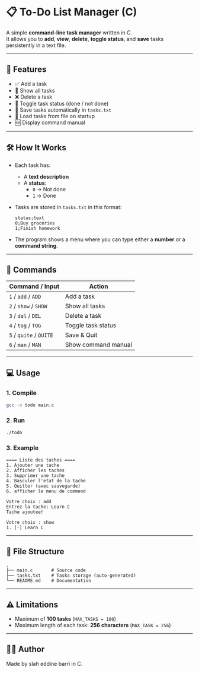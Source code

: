# 📋 To-Do List Manager (C)

A simple **command-line task manager** written in C.  
It allows you to **add**, **view**, **delete**, **toggle status**, and **save** tasks persistently in a text file.

---

## 🚀 Features

- ✅ Add a task  
- 📜 Show all tasks  
- ❌ Delete a task  
- 🔄 Toggle task status (done / not done)  
- 💾 Save tasks automatically in `tasks.txt`  
- 📂 Load tasks from file on startup  
- 🆘 Display command manual  

---

## 🛠️ How It Works

- Each task has:
  - A **text description**
  - A **status**:  
    - `0` → Not done  
    - `1` → Done  

- Tasks are stored in `tasks.txt` in this format:
  ```
  status;text
  0;Buy groceries
  1;Finish homework
  ```

- The program shows a menu where you can type either a **number** or a **command string**.

---

## 📖 Commands

| Command / Input | Action |
|-----------------|---------|
| `1` / `add` / `ADD` | Add a task |
| `2` / `show` / `SHOW` | Show all tasks |
| `3` / `del` / `DEL` | Delete a task |
| `4` / `tog` / `TOG` | Toggle task status |
| `5` / `quite` / `QUITE` | Save & Quit |
| `6` / `man` / `MAN` | Show command manual |

---

## 💻 Usage

### 1. Compile
```bash
gcc -o todo main.c
```

### 2. Run
```bash
./todo
```

### 3. Example
```
==== Liste des taches ====
1. Ajouter une tache
2. Afficher les taches
3. Supprimer une tache
4. Basculer l'etat de la tache 
5. Quitter (avec sauvegarde)
6. afficher le menu de commend

Votre choix : add
Entrez la tache: Learn C
Tache ajoutee!

Votre choix : show
1. [-] Learn C
```

---

## 📂 File Structure
```
.
├── main.c       # Source code
├── tasks.txt    # Tasks storage (auto-generated)
└── README.md    # Documentation
```

---

## ⚠️ Limitations
- Maximum of **100 tasks** (`MAX_TASKS = 100`)  
- Maximum length of each task: **256 characters** (`MAX_TASK = 256`)  


---

## 👨‍💻 Author
Made by slah eddine barri in C.

